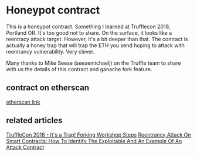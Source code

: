 # Honeypot contract
This is a honeypot contract. Something I learned at Trufflecon 2018, Portland OR. It's too good not to share.
On the surface, it looks like a reentracy attack target. However, it's a bit deeper than that. The contract is actually a honey trap that will trap the ETH you send hoping to attack with reentrancy vulnerability. Very clever.

Many thanks to Mike Seese (seesemichaelj) on the Truffle team to share with us the details of this contract and ganache fork feature.  

## contract on etherscan
[etherscan link](https://etherscan.io/address/0x95d34980095380851902ccd9a1fb4c813c2cb639#code)

## related articles
[TruffleCon 2018 - It's a Trap! Forking Workshop Steps](https://docs.google.com/document/d/1PF_LGcnMKfLxe9E4kzwb4r1vhUoGa35PNZmEIZANF3Q/mobilebasic)
[Reentrancy Attack On Smart Contracts: How To Identify The Exploitable And An Example Of An Attack Contract](https://medium.com/@gus_tavo_guim/reentrancy-attack-on-smart-contracts-how-to-identify-the-exploitable-and-an-example-of-an-attack-4470a2d8dfe4)
